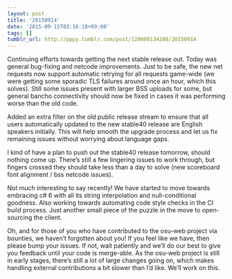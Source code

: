 ```yaml
---
layout: post
title: '20150914'
date: '2015-09-15T03:16:18+09:00'
tags: []
tumblr_url: http://pppy.tumblr.com/post/129090134208/20150914
---
```

Continuing efforts towards getting the next stable release out. Today was general bug-fixing and netcode improvements. Just to be safe, the new net requests now support automatic retrying for all requests game-wide (we were getting some sporadic TLS failures around once an hour, which this solves). Still some issues present with larger BSS uploads for some, but general bancho connectivity should now be fixed in cases it was performing worse than the old code.

Added an extra filter on the old public release stream to ensure that all users automatically updated to the new stable40 release are English speakers initially. This will help smooth the upgrade process and let us fix remaining issues without worrying about language gaps.

I kind of have a plan to push out the stable40 release tomorrow, should nothing come up. There’s still a few lingering issues to work through, but fingers crossed they should take less than a day to solve (new scoreboard font alignment / bss netcode issues).

Not much interesting to say recently! We have started to move towards embracing c# 6 with all its string interpolation and null-conditional goodness. Also working towards automating code style checks in the CI build process. Just another small piece of the puzzle in the move to open-sourcing the client.

Oh, and for those of you who have contributed to the osu-web project via bounties, we haven’t forgotten about you! If you feel like we have, then please bump your issues. If not, wait patiently and we’ll do our best to give you feedback until your code is merge-able. As the osu-web project is still in early stages, there’s still a lot of large changes going on, which makes handling external contributions a bit slower than I’d like. We’ll work on this.
